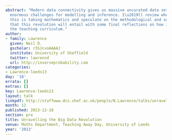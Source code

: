 ```yaml
---
abstract: "Modern data connectivity gives us massive uncurated data sets which present
  enormous challenges for modelling and inference. I\u2019ll review where I think
  this is taking mathematics and speculate on the methodological and social challenges
  that this revolution will entail with some final reflections on how it might effect
  the teaching curriculum."
author:
- family: Lawrence
  given: Neil D.
  gscholar: r3SJcvoAAAAJ
  institute: University of Sheffield
  twitter: lawrennd
  url: http://inverseprobability.com
categories:
- Lawrence-leeds13
day: '18'
errata: []
extras: []
key: Lawrence-leeds13
layout: talk
linkpdf: http://staffwww.dcs.shef.ac.uk/people/N.Lawrence/talks/unravelling_leeds13.pdf
month: 12
published: 2013-12-18
section: pre
title: Unravelling the Big Data Revolution
venue: Maths Department, Teaching Away Day, University of Leeds
year: '2013'
---
```

